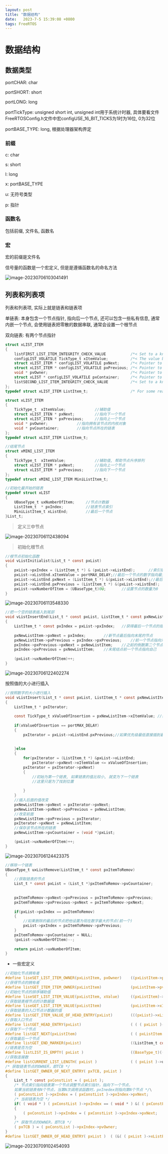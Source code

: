 ```yaml
---
layout: post
title: "数据结构" 
date:   2023-7-5 15:39:08 +0800
tags: FreeRTOS
---
```


# 数据结构

## 数据类型

portCHAR: char

portSHORT: short

portLONG: long

portTickType: unsigned short int, unsigned int用于系统计时器, 具体要看文件FreeRTOSConfig.h文件中宏configUSE_16_BIT_TICKS为1时为16位, 0为32位

portBASE_TYPE: long, 根据处理器架构界定

### 前缀

c: char

s: short

l: long

x: portBASE_TYPE

u: 无符号类型

p: 指针

### 函数名

包括前缀, 文件名, 函数名

### 宏

宏的前缀是文件名

信号量的函数是一个宏定义, 但是是遵循函数名的命名方法

![image-20230706103041491](https://picture-01-1316374204.cos.ap-beijing.myqcloud.com/image/202401251337241.png)



## 列表和列表项

列表和列表项, 实际上就是链表和链表项

单链表: 本身包含一个节点指针, 指向后一个节点, 还可以包含一些私有信息, 通常内嵌一个节点, 会使用链表把零散的数据串联, 通常会设置一个根节点

双向链表: 有两个节点指针

```c
struct xLIST_ITEM
{
    listFIRST_LIST_ITEM_INTEGRITY_CHECK_VALUE           /*< Set to a known value if config 																			USE_LIST_DATA_INTEGRITY_CHECK_BYTES is set to 1.辅助值 */
    configLIST_VOLATILE TickType_t xItemValue;          /*< The value being listed.  In most cases this is used to 														sort the list in ascending order. */
    struct xLIST_ITEM * configLIST_VOLATILE pxNext;     /*< Pointer to the next ListItem_t in the list. 指向后一个节													点*/
    struct xLIST_ITEM * configLIST_VOLATILE pxPrevious; /*< Pointer to the previous ListItem_t in the list. 指向前一													个节点*/
    void * pvOwner;                                     /*< Pointer to the object (normally a TCB) that contains 													the list item.  There is therefore a two way link between 													the object containing the list item and the list item 															itself. 指向拥有该节点的对象, 通常是PCB*/
    struct xLIST * configLIST_VOLATILE pxContainer;     /*< Pointer to the list in which this list item is placed 													(if any). */
    listSECOND_LIST_ITEM_INTEGRITY_CHECK_VALUE          /*< Set to a known value if 																				configUSE_LIST_DATA_INTEGRITY_CHECK_BYTES is set to 1. */
};
typedef struct xLIST_ITEM ListItem_t;                   /* For some reason lint wants this as two separate 	definitions. */

```

```c
struct xLIST_ITEM
{
	TickType_t	xItemValue;				//辅助值
	struct xLIST_ITEN * pxNext;			//指向下一个节点
	struct xLIST_ITEN * pxPrevious;		//指向上一个节点
	void * pvOwner;				//指向拥有该节点的内核对象
	void * pvCountainer;		//指向节点所在的链表
};
typedef struct xLIST_ITEM ListItem_t;

//结尾节点
struct xMINI_LIST_ITEM
{
	TickType_t	xItemValue;				//辅助值, 帮助节点升序排列
	struct xLIST_ITEM * pxNext;			//指向上一个节点
	struct xLIST_ITEM * pxPrevious;		//指向下一个节点
};
typedef struct xMINI_LIST_ITEM MiniListItem_t;

//初始化最开始的链表
typedef struct xLIST
{
	UBaseType_t uxNumberOfItem;		//节点计数器
	ListItem_t	* pxIndex;			//链表节点索引
	MiniListItem_t xListEnd;		//最后一个节点
}List_t;
```

>   定义三中节点



![image-20230706112438094](https://picture-01-1316374204.cos.ap-beijing.myqcloud.com/image/202401251337242.png)

>   初始化根节点

```c
//根节点初始化函数
void vListInitialist(List_t * const pxList)
{
	pxList->pxIndex = (ListItem_t *) & (pxList->xListEnd);		//索引指向最后一个节点
	pxList->xListEnd.xItemValue = portMAX_DELAY;//最后一个节点的数字指向最大
	pxList->xListEnd.pxNext = (ListItem_t *) &(pxList->xListEnd);//最后节点pxNext和pxPrevious指向自身
	pxList->xListEnd.pxPrevious = (ListItem_t *) &(pxList->xListEnd);
	pxList->uxNumberOfItem = (UBaseType_t)0U;		//设置节点的数量为0
}
```

![image-20230706113548330](https://picture-01-1316374204.cos.ap-beijing.myqcloud.com/image/202401251337243.png)

```c
//把一个空的链表插入到尾部
void vListInsertEnd(List_t * const pxList, ListItem_t * const pxNewListItem)
{
	ListItem_t * const pxIndex = pxList->pxIndex;	//获得最后一个节点的指针, 转换为ListItem类型
	
	pxNewListItem->pxNext = pxIndex;		//新节点最后指向末尾的节点
	pxNewListItem->pxPrevious = pxIndex->pxPrevious;	//前一个节点指向末尾结点的前一个节点
	pxIndex->pxPrevious->pxNext = pxNewListItem;	//之前的倒数第二个节点指向自己
	pxIndex->pxPrevious = pxNewListItem;	//末尾结点前一个节点指向自己
	
	(pxList->uxNumberOfItem)++;
}
```

![image-20230706122402274](https://picture-01-1316374204.cos.ap-beijing.myqcloud.com/image/202401251337244.png)

按照值的大小进行插入

```c
//按照数字的大小进行插入
void vListInsert(List_t * const pxList, ListItem_t * const pxNewListItem)
{
	ListItem_t * pxIterator;
	
	const TickType_t xValueOfInsertion = pxNewListItem->xItemValue;	//获取节点的数字
	
	if(xValueOfInsertion == portMAX_DELAY)
	{
		pxIterator = pxList->xListEnd.pxPrevious;//如果优先级最低直接插到最后
		
		
	}else
	{
		for(pxIterator = (ListItem_t *) &pxList->xListEnd;
			pxIterator->pxNext->xItemValue <= xValueOfInsertion;
		pxIterator = pxIterator->pxNext)
		{
			//初始为第一个链表, 如果链表的值比较小, 就变为下一个链表
			//这里只是为了找到位置
		
		}
	}
	//插入后面的值改变
	pxNewListItem->pxNext = pxIterator->pxNext;
	pxNewListItem->pxNext->pxPrevious = pxNewListItem;
	//改变前面
	pxNewListItem->pxPrevious = pxIterator;
	pxIterator->pxNext = pxNewListItem;
	//保存该节点所在的链表
	pxNewListItem->pvCountainer = (void *)pxList;

	(pxList->uxNumberOfItem)++;
}
```

![image-20230706124423375](https://picture-01-1316374204.cos.ap-beijing.myqcloud.com/image/202401251337245.png)

```c
//移除一个链表
UBaseType_t uxListRemove(ListItem_t * const pxItemToRemov)
{
	//获取链表的节点
	List_t * const pxList = (List_t *)pxItemToRemov->pvCountainer;
	
	
	pxItemToRemov->pxNext->pxPrevious = pxItemToRemov->pxPrevious;
	pxItemToRemov->pxPrevious->pxNext = pxItemToRemov->pxNext;
	
	if(pxList->pxIndex == pxItemToRemov)
	{
		//如果删除的最后的节点把他设置为现在数字最大的节点(前一个)
		pxList->pxIndex = pxItemToRemov->pxPrevious;
	}
	pxItemToRemov->pvCountainer = NULL;
	(pxList->uxNumberOfItem)--;
	
	return pxList->uxNumberOfItem;
}

```

+   一些宏定义

```c
//初始化节点拥有者
#define liseSET_LIST_ITEM_OWNER(pxListItem, pxOwner) 	((pxListItem->pvOwner)=(void *)(pxOwner))
//获得节点的拥有者
#define listGET_ITEM_ITEM_OWNER(pxListItem)  			(pxListItem->pvOwner)
//初始化节点的排序辅助值
#define liseSET_LIST_ITEM_VALUE(pxListItem, xValue) 	((pxListItem)->xItemValue)=xValue
//获取链表根节点的计数器值
#define liseGET_LIST_ITEM_VALUE(pxListItem)				(pxListItem->xItemValue)
//获取链表的入口节点计数器的值
#define listGET_ITEM_VALUE_OF_HEAD_ENTRY(pxList) 		(((pxList)->xListEnd).pxNext->xItemValue)
//获取入口节点
#define listGET_HEAD_ENTRY(pxList)						( ( ( pxList )->xListEnd ).pxNext )
//获取下一个节点
#define listGET_NEXT(pxListItem) 						( ( pxListItem )->pxNext )
//获取最后一个节点
#define listGET_END_MARKER(pxList) 						((ListItem_t const *)(&((pxList)->xListEnd)))
//链表是否为空
#define listLIST_IS_EMPTY( pxList ) 					((BaseType_t)((pxList)->uxNumberOfItems==(UBaseType_t)0))
//获取连接数
#define listCURRENT_LIST_LENGTH( pxList )  				( ( pxList )->uxNumberOfItems )
/* 获取链表节点的OWNER，即TCB */
#define listGET_OWNER_OF_NEXT_ENTRY( pxTCB, pxList )										\
{																							\
	List_t * const pxConstList = ( pxList );											    \
	/* 节点索引指向链表第一个节点调整节点索引指针，指向下一个节点，
    如果当前链表有N个节点，当第N次调用该函数时，pxInedex则指向第N个节点 */\
	( pxConstList )->pxIndex = ( pxConstList )->pxIndex->pxNext;							\
	/* 当前链表为空 */                                                                       \
	if( ( void * ) ( pxConstList )->pxIndex == ( void * ) &( ( pxConstList )->xListEnd ) )	\
	{																						\
		( pxConstList )->pxIndex = ( pxConstList )->pxIndex->pxNext;						\
	}																						\
	/* 获取节点的OWNER，即TCB */                                                             \
	( pxTCB ) = ( pxConstList )->pxIndex->pvOwner;											 \
}
#define listGET_OWNER_OF_HEAD_ENTRY( pxList )  ( (&( ( pxList )->xListEnd ))->pxNext->pvOwner )
```





![image-20230709102454093](https://picture-01-1316374204.cos.ap-beijing.myqcloud.com/image/202401251337246.png)









